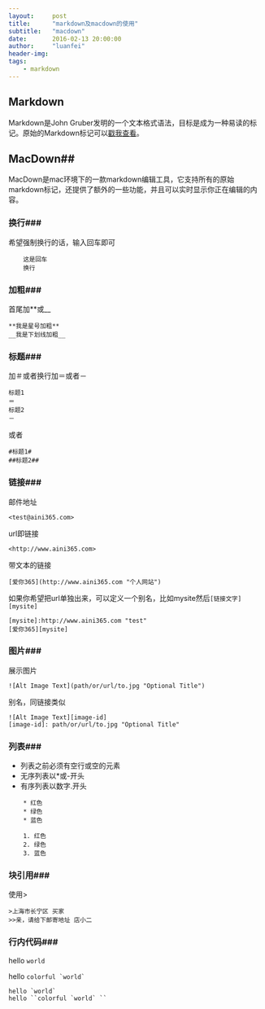 ```yaml
---
layout:     post
title:      "markdown及macdown的使用"
subtitle:   "macdown"
date:       2016-02-13 20:00:00
author:     "luanfei"
header-img: 
tags:
    - markdown
---
```


## Markdown ##
Markdown是John Gruber发明的一个文本格式语法，目标是成为一种易读的标记。原始的Markdown标记可以[戳我查看](http://daringfireball.net/projects/markdown/syntax)。

## MacDown##
MacDown是mac环境下的一款markdown编辑工具，它支持所有的原始markdown标记，还提供了额外的一些功能，并且可以实时显示你正在编辑的内容。

### 换行###
希望强制换行的话，输入回车即可

```
	这是回车
	换行
```

### 加粗###
首尾加\*\*或\_\_
	
	**我是星号加粗** 
	__我是下划线加粗__
	
### 标题###
加＃或者换行加＝或者－

	标题1
	＝
	标题2
	－
	
或者

	#标题1#
	##标题2##
	
### 链接###
邮件地址
	
	<test@aini365.com>
url即链接

	<http://www.aini365.com>
带文本的链接

	[爱你365](http://www.aini365.com "个人网站")
如果你希望把url单独出来，可以定义一个别名，比如mysite然后`[链接文字][mysite]`

	[mysite]:http://www.aini365.com "test"
	[爱你365][mysite]
	
### 图片###
展示图片

	![Alt Image Text](path/or/url/to.jpg "Optional Title")
别名，同链接类似

	![Alt Image Text][image-id]
	[image-id]: path/or/url/to.jpg "Optional Title"
### 列表###

* 列表之前必须有空行或空的元素
* 无序列表以\*或\-开头
* 有序列表以数字\.开头

```
	* 红色
	* 绿色
	* 蓝色
	
	1. 红色
	2. 绿色
	3. 蓝色
```
### 块引用###
使用\>

	>上海市长宁区 买家
	>>亲，请给下邮寄地址 店小二
	
### 行内代码###
hello `world`

hello ``colorful `world` ``

	hello `world`
	hello ``colorful `world` ``
